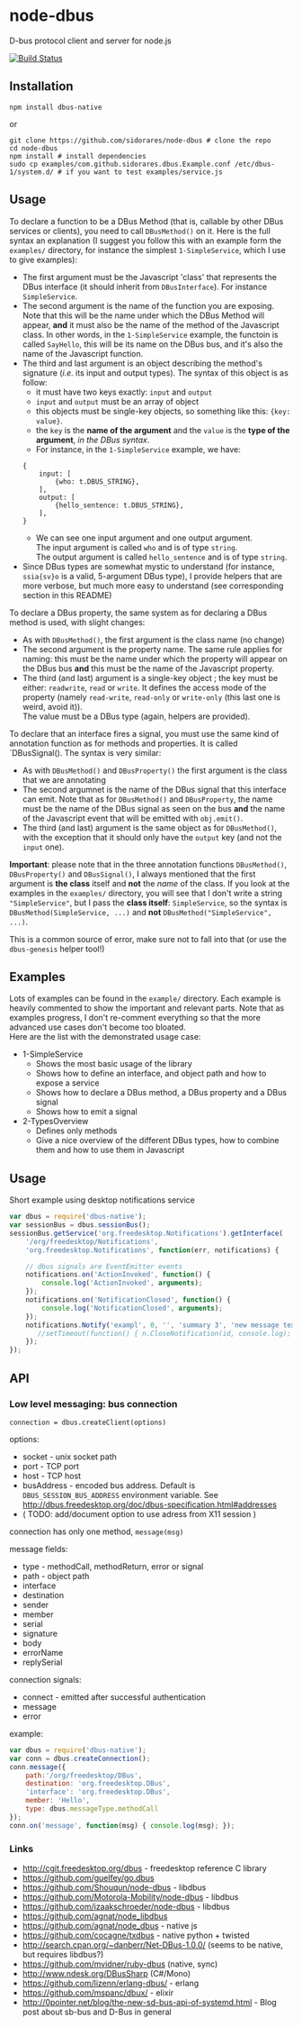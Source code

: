 node-dbus
===========
D-bus protocol client and server for node.js

[![Build Status](https://secure.travis-ci.org/sidorares/node-dbus.png)](http://travis-ci.org/sidorares/node-dbus)

Installation
------------

```shell
npm install dbus-native
```
or

```shell
git clone https://github.com/sidorares/node-dbus # clone the repo
cd node-dbus
npm install # install dependencies
sudo cp examples/com.github.sidorares.dbus.Example.conf /etc/dbus-1/system.d/ # if you want to test examples/service.js
```

## Usage
To declare a function to be a DBus Method (that is, callable by other DBus services or clients), you need to call `DBusMethod()` on it. Here is the full syntax an explanation (I suggest you follow this with an example form the `examples/` directory, for instance the simplest `1-SimpleService`, which I use to give examples):

- The first argument must be the Javascript 'class' that represents the DBus interface (it should inherit from `DBusInterface`). For instance `SimpleService`.
- The second argument is the name of the function you are exposing. Note that this will be the name under which the DBus Method will appear, **and** it must also be the name of the method of the Javascript class. In other words, in the `1-SimpleService` example, the functoin is called `SayHello`, this will be its name on the DBus bus, and it's also the name of the Javascript function.
- The third and last argument is an object describing the method's signature (_i.e._ its input and output types). The syntax of this object is as follow:
    - it must have two keys exactly: `input` and `output`
    - `input` and `output` must be an array of object
    - this objects must be single-key objects, so something like this: `{key: value}`.
    - the `key` is the **name of the argument** and the `value` is the **type of the argument**, _in the DBus syntax_.
    - For instance, in the `1-SimpleService` example, we have:  
    ```
    {
    	input: [
    		{who: t.DBUS_STRING},
    	],
    	output: [
    		{hello_sentence: t.DBUS_STRING},
    	],
    }
    ```
    - We can see one input argument and one output argument.  
    The input argument is called `who` and is of type `string`.  
    The output argument is called `hello_sentence` and is of type `string`.
- Since DBus types are somewhat mystic to understand (for instance, `ssia{sv}o` is a valid, 5-argument DBus type), I provide helpers that are more verbose, but much more easy to understand (see corresponding section in this README)

To declare a DBus property, the same system as for declaring a DBus method is used, with slight changes:
- As with `DBusMethod()`, the first argument is the class name (no change)
- The second argument is the property name. The same rule applies for naming: this must be the name under which the property will appear on the DBus bus **and** this must be the name of the Javascript property.
- The third (and last) argument is a single-key object ; the key must be either: `readwrite`, `read` or `write`. It defines the access mode of the property (namely `read-write`, `read-only` or `write-only` (this last one is weird, avoid it)).  
The value must be a DBus type (again, helpers are provided).

To declare that an interface fires a signal, you must use the same kind of annotation function as for methods and properties. It is called `DBusSignal(). The syntax is very similar:
- As with `DBusMethod()` and `DBusProperty()` the first argument is the class that we are annotating
- The second argumnet is the name of the DBus signal that this interface can emit. Note that as for `DBusMethod()` and `DBusProperty`, the name must be the name of the DBus signal as seen on the bus **and** the name of the Javascript event that will be emitted with `obj.emit()`.
- The third (and last) argument is the same object as for `DBusMethod()`, with the exception that it should only have the `output` key (and not the `input` one).

**Important**: please note that in the three annotation functions `DBusMethod()`, `DBusProperty()` and `DBusSignal()`, I always mentioned that the first argument is **the class** itself and **not** the _name_ of the class. If you look at the examples in the `examples/` directory, you will see that I don't write a string `"SimpleService"`, but I pass the **class itself**: `SimpleService`, so the syntax is `DBusMethod(SimpleService, ...)` and **not** `DBusMethod("SimpleService", ...)`.

This is a common source of error, make sure not to fall into that (or use the `dbus-genesis` helper tool!)

## Examples
Lots of examples can be found in the `example/` directory. Each example is heavily commented to show the important and relevant parts. Note that as examples progress, I don't re-comment everything so that the more advanced use cases don't become too bloated.  
Here are the list with the demonstrated usage case:

- 1-SimpleService
    - Shows the most basic usage of the library
    - Shows how to define an interface, and object path and how to expose a service
    - Shows how to declare a DBus method, a DBus property and a DBus signal
    - Shows how to emit a signal
- 2-TypesOverview
    - Defines only methods
    - Give a nice overview of the different DBus types, how to combine them and how to use them in Javascript

Usage
------

Short example using desktop notifications service

```js
var dbus = require('dbus-native');
var sessionBus = dbus.sessionBus();
sessionBus.getService('org.freedesktop.Notifications').getInterface(
    '/org/freedesktop/Notifications',
    'org.freedesktop.Notifications', function(err, notifications) {

    // dbus signals are EventEmitter events
    notifications.on('ActionInvoked', function() {
        console.log('ActionInvoked', arguments);
    });
    notifications.on('NotificationClosed', function() {
        console.log('NotificationClosed', arguments);
    });
    notifications.Notify('exampl', 0, '', 'summary 3', 'new message text', ['xxx yyy', 'test2', 'test3', 'test4'], [],  5, function(err, id) {
       //setTimeout(function() { n.CloseNotification(id, console.log); }, 4000);
    });
});
```

API
---

### Low level messaging: bus connection

`connection = dbus.createClient(options)`

options:
   - socket - unix socket path
   - port - TCP port
   - host - TCP host
   - busAddress - encoded bus address. Default is `DBUS_SESSION_BUS_ADDRESS` environment variable. See http://dbus.freedesktop.org/doc/dbus-specification.html#addresses
   - ( TODO: add/document option to use adress from X11 session )

connection has only one method, `message(msg)`

message fields:
   - type - methodCall, methodReturn, error or signal
   - path - object path
   - interface
   - destination
   - sender
   - member
   - serial
   - signature
   - body
   - errorName
   - replySerial

connection signals:
   - connect - emitted after successful authentication
   - message
   - error

example:

```js
var dbus = require('dbus-native');
var conn = dbus.createConnection();
conn.message({
    path:'/org/freedesktop/DBus',
    destination: 'org.freedesktop.DBus',
    'interface': 'org.freedesktop.DBus',
    member: 'Hello',
    type: dbus.messageType.methodCall
});
conn.on('message', function(msg) { console.log(msg); });
```


### Links
   - http://cgit.freedesktop.org/dbus - freedesktop reference C library
   - https://github.com/guelfey/go.dbus
   - https://github.com/Shouqun/node-dbus - libdbus
   - https://github.com/Motorola-Mobility/node-dbus - libdbus
   - https://github.com/izaakschroeder/node-dbus - libdbus
   - https://github.com/agnat/node_libdbus
   - https://github.com/agnat/node_dbus - native js
   - https://github.com/cocagne/txdbus - native python + twisted
   - http://search.cpan.org/~danberr/Net-DBus-1.0.0/ (seems to be native, but requires libdbus?)
   - https://github.com/mvidner/ruby-dbus (native, sync)
   - http://www.ndesk.org/DBusSharp (C#/Mono)
   - https://github.com/lizenn/erlang-dbus/ - erlang
   - https://github.com/mspanc/dbux/ - elixir
   - http://0pointer.net/blog/the-new-sd-bus-api-of-systemd.html - Blog post about sb-bus and D-Bus in general
